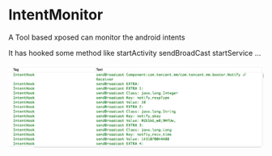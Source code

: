 # IntentMonitor

A Tool based xposed can monitor the android intents

It has hooked some method like startActivity sendBroadCast startService ...


![look like this](poc.png)
